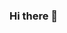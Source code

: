 ### Hi there 👋

<!--
**Luizfsn/luizfsn** is a ✨ _special_ ✨ repository because its `README.md` (this file) appears on your GitHub profile.

# I'm Luiz F.Nunes.

## :br: Information Security | Cybersecurity | Analyst SOC | Defense-in-depth | Cyber Security News | Blue Team | Infrastructure | Hacking :br:

Here are some ideas to get you started:

- 🔭 I’m currently working on ...
- 🌱 I’m currently learning ...
- 👯 I’m looking to collaborate on ...
- 🤔 I’m looking for help with ...
- 💬 Ask me about ...
- 📫 How to reach me: ...
- 😄 Pronouns: ...
- ⚡ Fun fact: ...
-->
